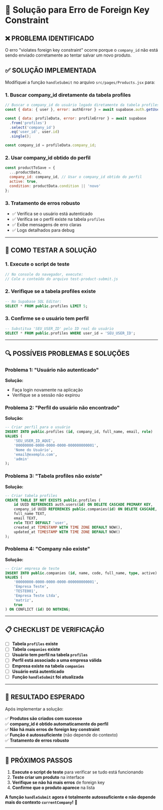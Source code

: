 # 🔧 Solução para Erro de Foreign Key Constraint

## ❌ **PROBLEMA IDENTIFICADO**

O erro "violates foreign key constraint" ocorre porque o `company_id` não está sendo enviado corretamente ao tentar salvar um novo produto.

## ✅ **SOLUÇÃO IMPLEMENTADA**

Modifiquei a função `handleSubmit` no arquivo `src/pages/Products.jsx` para:

### **1. Buscar company_id diretamente da tabela profiles**
```javascript
// Buscar o company_id do usuário logado diretamente da tabela profiles
const { data: { user }, error: authError } = await supabase.auth.getUser();

const { data: profileData, error: profileError } = await supabase
  .from('profiles')
  .select('company_id')
  .eq('user_id', user.id)
  .single();

const company_id = profileData.company_id;
```

### **2. Usar company_id obtido do perfil**
```javascript
const productToSave = {
  ...productData,
  company_id: company_id, // Usar o company_id obtido do perfil
  active: true,
  condition: productData.condition || 'novo'
};
```

### **3. Tratamento de erros robusto**
- ✅ Verifica se o usuário está autenticado
- ✅ Verifica se o perfil existe na tabela `profiles`
- ✅ Exibe mensagens de erro claras
- ✅ Logs detalhados para debug

---

## 🧪 **COMO TESTAR A SOLUÇÃO**

### **1. Execute o script de teste**
```javascript
// No console do navegador, execute:
// Cole o conteúdo do arquivo test-product-submit.js
```

### **2. Verifique se a tabela profiles existe**
```sql
-- No Supabase SQL Editor:
SELECT * FROM public.profiles LIMIT 5;
```

### **3. Confirme se o usuário tem perfil**
```sql
-- Substitua 'SEU_USER_ID' pelo ID real do usuário
SELECT * FROM public.profiles WHERE user_id = 'SEU_USER_ID';
```

---

## 🔍 **POSSÍVEIS PROBLEMAS E SOLUÇÕES**

### **Problema 1: "Usuário não autenticado"**
**Solução:**
- Faça login novamente na aplicação
- Verifique se a sessão não expirou

### **Problema 2: "Perfil do usuário não encontrado"**
**Solução:**
```sql
-- Criar perfil para o usuário
INSERT INTO public.profiles (id, company_id, full_name, email, role)
VALUES (
    'SEU_USER_ID_AQUI',
    '00000000-0000-0000-0000-000000000001',
    'Nome do Usuário',
    'email@exemplo.com',
    'admin'
);
```

### **Problema 3: "Tabela profiles não existe"**
**Solução:**
```sql
-- Criar tabela profiles
CREATE TABLE IF NOT EXISTS public.profiles (
    id UUID REFERENCES auth.users(id) ON DELETE CASCADE PRIMARY KEY,
    company_id UUID REFERENCES public.companies(id) ON DELETE CASCADE,
    full_name TEXT,
    email TEXT,
    role TEXT DEFAULT 'user',
    created_at TIMESTAMP WITH TIME ZONE DEFAULT NOW(),
    updated_at TIMESTAMP WITH TIME ZONE DEFAULT NOW()
);
```

### **Problema 4: "Company não existe"**
**Solução:**
```sql
-- Criar empresa de teste
INSERT INTO public.companies (id, name, code, full_name, type, active) 
VALUES (
    '00000000-0000-0000-0000-000000000001',
    'Empresa Teste',
    'TESTE001',
    'Empresa Teste Ltda',
    'matriz',
    true
) ON CONFLICT (id) DO NOTHING;
```

---

## 📋 **CHECKLIST DE VERIFICAÇÃO**

- [ ] **Tabela `profiles` existe**
- [ ] **Tabela `companies` existe**
- [ ] **Usuário tem perfil na tabela `profiles`**
- [ ] **Perfil está associado a uma empresa válida**
- [ ] **Empresa existe na tabela `companies`**
- [ ] **Usuário está autenticado**
- [ ] **Função `handleSubmit` foi atualizada**

---

## 🎯 **RESULTADO ESPERADO**

Após implementar a solução:

✅ **Produtos são criados com sucesso**  
✅ **company_id é obtido automaticamente do perfil**  
✅ **Não há mais erros de foreign key constraint**  
✅ **Função é autossuficiente** (não depende do contexto)  
✅ **Tratamento de erros robusto**  

---

## 🚀 **PRÓXIMOS PASSOS**

1. **Execute o script de teste** para verificar se tudo está funcionando
2. **Teste criar um produto** na interface
3. **Verifique se não há mais erros** de foreign key
4. **Confirme que o produto aparece** na lista

**A função `handleSubmit` agora é totalmente autossuficiente e não depende mais do contexto `currentCompany`!** 🎉


















